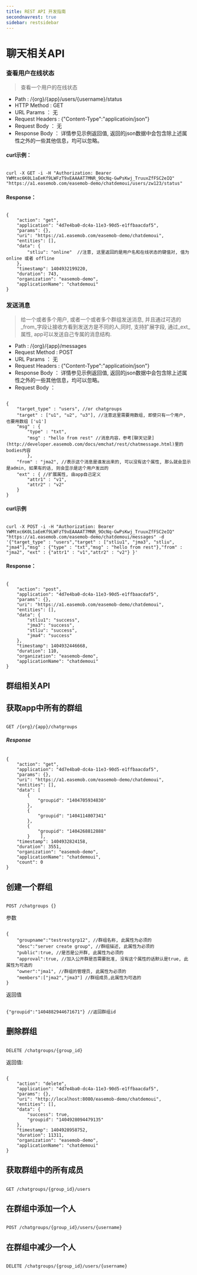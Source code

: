 ```yaml
---
title: REST API 开发指南
secondnavrest: true
sidebar: restsidebar
---
```


# 聊天相关API

### 查看用户在线状态
> 查看一个用户的在线状态

- Path : /{org}/{app}/users/{username}/status
- HTTP Method : GET
- URL Params ： 无
- Request Headers : {"Content-Type":"applicatioin/json"}
- Request Body ： 无
- Response Body ： 详情参见示例返回值, 返回的json数据中会包含除上述属性之外的一些其他信息，均可以忽略。

#### curl示例：
	
<pre class="hll"><code class="language-java">
curl -X GET -i -H "Authorization: Bearer YWMtxc6K0L1aEeKf9LWFzT9xEAAAAT7MNR_9OcNq-GwPsKwj_TruuxZfFSC2eIQ" "https://a1.easemob.com/easemob-demo/chatdemoui/users/zw123/status"
</code></pre>

#### Response： 

<pre class="hll"><code class="language-java">
{
    "action": "get",
    "application": "4d7e4ba0-dc4a-11e3-90d5-e1ffbaacdaf5",
    "params": {},
    "uri": "https://a1.easemob.com/easemob-demo/chatdemoui",
    "entities": [],
    "data": {
        "stliu": "online"  //注意, 这里返回的是用户名和在线状态的键值对, 值为 online 或者 offline
    },
    "timestamp": 1404932199220,
    "duration": 743,
    "organization": "easemob-demo",
    "applicationName": "chatdemoui"
}
</code></pre>
        
### 发送消息
> 给一个或者多个用户, 或者一个或者多个群组发送消息, 并且通过可选的_from_字段让接收方看到发送方是不同的人,同时, 支持扩展字段, 通过_ext_属性, app可以发送自己专属的消息结构.

- Path : /{org}/{app}/messages
- Request Method : POST
- URL Params ： 无
- Request Headers : {"Content-Type":"applicatioin/json"}
- Response Body ： 详情参见示例返回值, 返回的json数据中会包含除上述属性之外的一些其他信息，均可以忽略。
- Request Body ：

<pre class="hll"><code class="language-java">
{
    "target_type" : "users", //or chatgroups
    "target" : ["u1", "u2", "u3"], //注意这里需要用数组, 即使只有一个用户, 也要用数组 ['u1']
    "msg" : {
        "type" : "txt",
        "msg" : "hello from rest" //消息内容，参考[聊天记录](http://developer.easemob.com/docs/emchat/rest/chatmessage.html)里的bodies内容
        },
    "from" : "jma2", //表示这个消息是谁发出来的, 可以没有这个属性, 那么就会显示是admin, 如果有的话, 则会显示是这个用户发出的    
    "ext" : { //扩展属性, 由app自己定义
        "attr1" : "v1",
        "attr2" : "v2"
    }    
}
</code></pre>

#### curl示例

<pre class="hll"><code class="language-java">
curl -X POST -i -H "Authorization: Bearer YWMtxc6K0L1aEeKf9LWFzT9xEAAAAT7MNR_9OcNq-GwPsKwj_TruuxZfFSC2eIQ" "https://a1.easemob.com/easemob-demo/chatdemoui/messages" -d '{"target_type" : "users","target" : ["stliu1", "jma3", "stliu", "jma4"],"msg" : {"type" : "txt","msg" : "hello from rest"},"from" : "jma2", "ext" : {"attr1" : "v1","attr2" : "v2"} }'
</code></pre>

#### Response：

<pre class="hll"><code class="language-java">
{
    "action": "post",
    "application": "4d7e4ba0-dc4a-11e3-90d5-e1ffbaacdaf5",
    "params": {},
    "uri": "https://a1.easemob.com/easemob-demo/chatdemoui",
    "entities": [],
    "data": {
        "stliu1": "success",
        "jma3": "success",
        "stliu": "success",
        "jma4": "success"
    },
    "timestamp": 1404932446668,
    "duration": 110,
    "organization": "easemob-demo",
    "applicationName": "chatdemoui"
}
</code></pre>

## 群组相关API
## 获取app中所有的群组

<pre class="hll"><code class="language-java">
GET /{org}/{app}/chatgroups
</code></pre>

##### Response

<pre class="hll"><code class="language-java">
{
    "action": "get",
    "application": "4d7e4ba0-dc4a-11e3-90d5-e1ffbaacdaf5",
    "params": {},
    "uri": "https://a1.easemob.com/easemob-demo/chatdemoui",
    "entities": [],
    "data": [
        {
            "groupid": "1404705934830"
        },
        {
            "groupid": "1404114807341"
        },
        {
            "groupid": "1404268812888"
        }    ],
    "timestamp": 1404932824158,
    "duration": 3551,
    "organization": "easemob-demo",
    "applicationName": "chatdemoui",
    "count": 0
}
</code></pre>             

## 创建一个群组

<pre class="hll"><code class="language-java">
POST /chatgroups {}
</code></pre>

参数

<pre class="hll"><code class="language-java">
{
    "groupname":"testrestgrp12", //群组名称, 此属性为必须的
    "desc":"server create group", //群组描述, 此属性为必须的
    "public":true, //是否是公开群, 此属性为必须的
    "approval":true, //加入公开群是否需要批准, 没有这个属性的话默认是true, 此属性为可选的
    "owner":"jma1", //群组的管理员, 此属性为必须的
    "members":["jma2","jma3"] //群组成员,此属性为可选的
}
</code></pre>

返回值 

<pre class="hll"><code class="language-java">
{"groupid":"1404882944671671"} //返回群组id
</code></pre>

## 删除群组

<pre class="hll"><code class="language-java">
DELETE /chatgroups/{group_id}
</code></pre>

返回值:

<pre class="hll"><code class="language-java">
{
    "action": "delete",
    "application": "4d7e4ba0-dc4a-11e3-90d5-e1ffbaacdaf5",
    "params": {},
    "uri": "http://localhost:8080/easemob-demo/chatdemoui",
    "entities": [],
    "data": {
        "success": true,
        "groupid": "1404928094479135"
    },
    "timestamp": 1404928958752,
    "duration": 11311,
    "organization": "easemob-demo",
    "applicationName": "chatdemoui"
}
</code></pre>

## 获取群组中的所有成员

<pre class="hll"><code class="language-java">
GET /chatgroups/{group_id}/users
</code></pre>

## 在群组中添加一个人

<pre class="hll"><code class="language-java">
POST /chatgroups/{group_id}/users/{username}
</code></pre>

## 在群组中减少一个人

<pre class="hll"><code class="language-java">
DELETE /chatgroups/{group_id}/users/{username}
</code></pre>